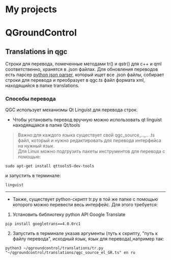 ﻿# My projects
# QGroundControl
## Translations in qgc <br>

Строки для перевода, помеченные методами tr() и qstr() для c++ и qml соответственно, хранятся в .json файлах. Для обновления переводов есть парсер [python json parser](https://github.com/mavlink/qgroundcontrol/blob/master/translations/qgc-lupdate-json.py), который ищет все .json файлы, собирает строки для перевода и преобразует в qgc.ts файл формата xml, находящийся в папке translations. 

### Способы перевода 
QGC использует механизмы Qt Linguist для перевода строк. 

* Чтобы установить перевод вручную можно использовать qt linguist находяящаяcя в папке Qt/tools
> Важно:для каждого языка существует свой qgc_source_.._.. .ts файл, который и нужно редактировать для перевода интерфейса на нужный язык.<br>
Для Linux можно подгрузить пакеты инструментов для перевода с помощью:
```
sudo apt-get install qttools5-dev-tools
```
и запустить в терминале:
```
linguist
```
---
* Также, существует python-скрипт tr.py в той же папке с помощью которого можно перевести весь интерфейс. 
Для этого требуется: 
1. Установить библиотеку python API Google Translate
``` 
pip install googletrans==4.0.0rc1
```
2. Запустить в терминале указав аргументы (путь к скрипту, "путь к файлу перевода", исходный язык, язык для перевода),например так:

``` 
python3 ~/qgroundcontrol/translations/tr.py "~/qgroundcontrol/translations/qgc_source_el_GR.ts" en ru
```